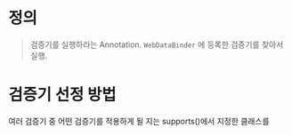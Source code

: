 # 정의

> 검증기를 실행하라는 Annotation.
> `WebDataBinder` 에 등록한 검증기를 찾아서 실행.

# 검증기 선정 방법

여러 검증기 중 어떤 검증기를 적용하게 될 지는 supports()에서 지정한 클래스를 